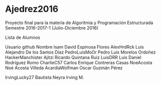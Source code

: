 # Ajedrez2016

Proyecto final para la materia de Algoritmia y Programación Estructurada
Semestre 2016-2017-1 (Julio-Diciembre 2016)

Lista de Alumnos

Usuario github      Nombre Isam David Espinosa Flores
AlexHrdRck          Luis Alejandro De los Santos Díaz
PedroLuisMoOr       Pedro Luis Morelos Ordoñez 
HackerManchister    Ajitzi Ricardo Quintana Ruiz
LuisDRR             Luis Daniel Rodríguez Romo 
CharlieC57          Carlos Enrique Contreras Casas
NoeAcosta           Noé Acosta Villeda
AcardiaWolfman      Oscar Guzmán Pérez



IrvingLucky27       Bautista Neyra Irving M.







